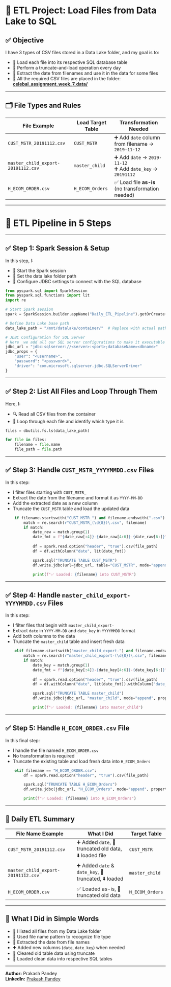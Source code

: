 # 📘 **ETL Project: Load Files from Data Lake to SQL**

## ✅ **Objective**

I have 3 types of CSV files stored in a Data Lake folder, and my goal is to:

- 🔄 Load each file into its respective SQL database table  
- 🧹 Perform a truncate-and-load operation every day  
- 📅 Extract the date from filenames and use it in the data for some files  
- 📂 All the required CSV files are placed in the folder: [**celebal_assignment_week_7_data/**](./celebal_assignment_week_7_data/)
---

## 🗂️ File Types and Rules

| File Example                       | Load Target Table | Transformation Needed                                        |
| ---------------------------------- | ----------------- | ------------------------------------------------------------ |
| `CUST_MSTR_20191112.csv`           | `CUST_MSTR`       | ➕ Add `date` column from filename → `2019-11-12`             |
| `master_child_export-20191112.csv` | `master_child`    | ➕ Add `date` → `2019-11-12`<br>➕ Add `date_key` → `20191112` |
| `H_ECOM_ORDER.csv`                 | `H_ECOM_Orders`   | ✅ Load file **as-is** (no transformation needed)             |

---

# 🧰 ETL Pipeline in 5 Steps

---

## ✅ Step 1: Spark Session & Setup

In this step, I:

* 🚀 Start the Spark session
* 📁 Set the data lake folder path
* 🔌 Configure JDBC settings to connect with the SQL database

```python
from pyspark.sql import SparkSession
from pyspark.sql.functions import lit
import re

# Start Spark session
spark = SparkSession.builder.appName("Daily_ETL_Pipeline").getOrCreate()

# Define Data Lake base path
data_lake_path = "/mnt/datalake/container/"  # Replace with actual path

# JDBC Configuration for SQL Server
# Here  we add all our SQL server configurations to make it executable 
jdbc_url = "jdbc:sqlserver://<server>:<port>;databaseName=<dbname>"
jdbc_props = {
    "user": "<username>",
    "password": "<password>",
    "driver": "com.microsoft.sqlserver.jdbc.SQLServerDriver"
}
```

---

## ✅ Step 2: List All Files and Loop Through Them

Here, I:

* 🔍 Read all CSV files from the container
* 📄 Loop through each file and identify which type it is

```python
files = dbutils.fs.ls(data_lake_path)

for file in files:
    filename = file.name
    file_path = file.path
```

---

## ✅ Step 3: Handle `CUST_MSTR_YYYYMMDD.csv` Files

In this step:

* I filter files starting with `CUST_MSTR_`
* Extract the date from the filename and format it as `YYYY-MM-DD`
* Add the extracted date as a new column
* Truncate the `CUST_MSTR` table and load the updated data

```python
    if filename.startswith("CUST_MSTR_") and filename.endswith(".csv"):
        match = re.search(r"CUST_MSTR_(\d{8})\.csv", filename)
        if match:
            date_raw = match.group(1)
            date_fmt = f"{date_raw[:4]}-{date_raw[4:6]}-{date_raw[6:]}"
            
            df = spark.read.option("header", "true").csv(file_path)
            df = df.withColumn("date", lit(date_fmt))

            spark.sql("TRUNCATE TABLE CUST_MSTR")
            df.write.jdbc(url=jdbc_url, table="CUST_MSTR", mode="append", properties=jdbc_props)

            print(f"✅ Loaded: {filename} into CUST_MSTR")
```

---

## ✅ Step 4: Handle `master_child_export-YYYYMMDD.csv` Files

In this step:

* I filter files that begin with `master_child_export-`
* Extract `date` in `YYYY-MM-DD` and `date_key` in `YYYYMMDD` format
* Add both columns to the data
* Truncate the `master_child` table and insert fresh data

```python
    elif filename.startswith("master_child_export-") and filename.endswith(".csv"):
        match = re.search(r"master_child_export-(\d{8})\.csv", filename)
        if match:
            date_key = match.group(1)
            date_fmt = f"{date_key[:4]}-{date_key[4:6]}-{date_key[6:]}"
            
            df = spark.read.option("header", "true").csv(file_path)
            df = df.withColumn("date", lit(date_fmt)).withColumn("date_key", lit(date_key))

            spark.sql("TRUNCATE TABLE master_child")
            df.write.jdbc(jdbc_url, "master_child", mode="append", properties=jdbc_props)

            print(f"✅ Loaded: {filename} into master_child")
```

---

## ✅ Step 5: Handle `H_ECOM_ORDER.csv` File

In this final step:

* I handle the file named `H_ECOM_ORDER.csv`
* No transformation is required
* Truncate the existing table and load fresh data into `H_ECOM_Orders`

```python
    elif filename == "H_ECOM_ORDER.csv":
        df = spark.read.option("header", "true").csv(file_path)

        spark.sql("TRUNCATE TABLE H_ECOM_Orders")
        df.write.jdbc(jdbc_url, "H_ECOM_Orders", mode="append", properties=jdbc_props)

        print(f"✅ Loaded: {filename} into H_ECOM_Orders")
```

---

## 📌 Daily ETL Summary

| File Name Example                  | What I Did                                            | Target Table    |
| ---------------------------------- | ----------------------------------------------------- | --------------- |
| `CUST_MSTR_20191112.csv`           | ➕ Added `date`, 🧹 truncated old data, ⬇️ loaded file | `CUST_MSTR`     |
| `master_child_export-20191112.csv` | ➕ Added `date` & `date_key`, 🧹 truncated, ⬇️ loaded  | `master_child`  |
| `H_ECOM_ORDER.csv`                 | ✅ Loaded as-is, 🧹 truncated old data                 | `H_ECOM_Orders` |

---

## 🧠 What I Did in Simple Words

* 📁 I listed all files from my Data Lake folder
* 🧠 Used file name pattern to recognize file type
* 📅 Extracted the date from file names
* ➕ Added new columns (`date`, `date_key`) when needed
* 🧹 Cleared old table data using truncate
* 💾 Loaded clean data into respective SQL tables

---

**Author:** Prakash Pandey  
**LinkedIn:** [Prakash Pandey](https://www.linkedin.com/in/prakash-pandey-2827522b1/)
